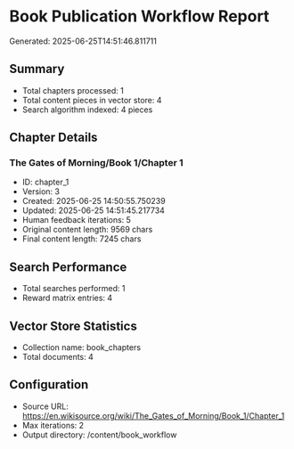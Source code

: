 
# Book Publication Workflow Report
Generated: 2025-06-25T14:51:46.811711

## Summary
- Total chapters processed: 1
- Total content pieces in vector store: 4
- Search algorithm indexed: 4 pieces

## Chapter Details

### The Gates of Morning/Book 1/Chapter 1
- ID: chapter_1
- Version: 3
- Created: 2025-06-25 14:50:55.750239
- Updated: 2025-06-25 14:51:45.217734
- Human feedback iterations: 5
- Original content length: 9569 chars
- Final content length: 7245 chars


## Search Performance
- Total searches performed: 1
- Reward matrix entries: 4

## Vector Store Statistics
- Collection name: book_chapters
- Total documents: 4

## Configuration
- Source URL: https://en.wikisource.org/wiki/The_Gates_of_Morning/Book_1/Chapter_1
- Max iterations: 2
- Output directory: /content/book_workflow
